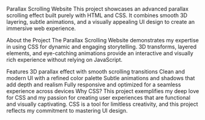 Parallax Scrolling Website
This project showcases an advanced parallax scrolling effect built purely with HTML and CSS. 
It combines smooth 3D layering, subtle animations, and a visually appealing UI design to create an immersive web experience.

About the Project
The Parallax Scrolling Website demonstrates my expertise in using CSS for dynamic and engaging storytelling. 
3D transforms, layered elements, and eye-catching animations provide an interactive and visually rich experience without relying on JavaScript.

Features
3D parallax effect with smooth scrolling transitions
Clean and modern UI with a refined color palette
Subtle animations and shadows that add depth and realism
Fully responsive and optimized for a seamless experience across devices
Why CSS?
This project exemplifies my deep love for CSS and my passion for creating user experiences that are functional and visually captivating. 
CSS is a tool for limitless creativity, and this project reflects my commitment to mastering UI design.

